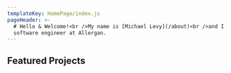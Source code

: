 ```yaml
---
templateKey: HomePage/index.js
pageHeader: >-
  # Hello & Welcome!<br />My name is [Michael Levy](/about)<br />and I am a
  software engineer at Allergan.
---
```


## Featured Projects
